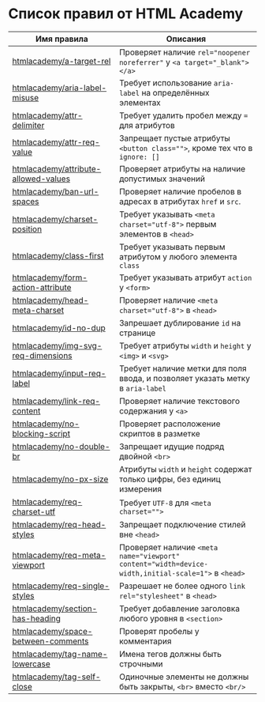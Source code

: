 # Список правил от HTML Academy

| Имя правила                                                                         | Описания                                                                                           |
|-------------------------------------------------------------------------------------|----------------------------------------------------------------------------------------------------|
| [htmlacademy/a-target-rel](../rules/a-target-rel/README.md)                         | Проверяет наличие `rel="noopener noreferrer"` у `<a target="_blank"></a>`                          |
| [htmlacademy/aria-label-misuse](../rules/aria-label-misuse/README.md)               | Требует использование `aria-label` на определённых элементах                                       |
| [htmlacademy/attr-delimiter](../rules/attr-delimiter/README.md)                     | Требует удалить пробел между `=` для атрибутов                                                     |
| [htmlacademy/attr-req-value](../rules/attr-req-value/README.md)                     | Запрещает пустые атрибуты `<button class="">`, кроме тех что в `ignore: []`                        |
| [htmlacademy/attribute-allowed-values](../rules/attribute-allowed-values/README.md) | Проверяет атрибуты на наличие допустимых значений                                                  |
| [htmlacademy/ban-url-spaces](../rules/ban-url-spaces/README.md)                     | Проверяет наличие пробелов в адресах в атрибутах `href` и `src`.                                   |
| [htmlacademy/charset-position](../rules/charset-position/README.md)                 | Требует указывать `<meta charset="utf-8">` первым элементов в `<head>`                             |
| [htmlacademy/class-first](../rules/class-first/README.md)                           | Требует указывать первым атрибутом у любого элемента `class`                                       |
| [htmlacademy/form-action-attribute](../rules/form-action-attribute/README.md)       | Требует указывать атрибут `action` у `<form>`                                                      |
| [htmlacademy/head-meta-charset](../rules/head-meta-charset/README.md)               | Проверяет наличие `<meta charset="utf-8">` в `<head>`                                              |
| [htmlacademy/id-no-dup](../rules/id-no-dup/README.md)                               | Запрешает дублирование `id` на странице                                                            |
| [htmlacademy/img-svg-req-dimensions](../rules/img-svg-req-dimensions/README.md)     | Требует атрибуты `width` и `height` у `<img>` и `<svg>`                                            |
| [htmlacademy/input-req-label](../rules/input-req-label/README.md)                   | Требует наличие метки для поля ввода, и позволяет указать метку в `aria-label`                     |
| [htmlacademy/link-req-content](../rules/link-req-content/README.md)                 | Проверяет наличие текстового содержания у `<a>`                                                    |
| [htmlacademy/no-blocking-script](../rules/no-blocking-script/README.md)             | Проверяет расположение скриптов в разметке                                                         |
| [htmlacademy/no-double-br](../rules/no-double-br/README.md)                         | Запрещает идущие подряд двойной `<br>`                                                             |
| [htmlacademy/no-px-size](../rules/no-px-size/README.md)                             | Атрибуты `width` и `height` содержат только цифры, без единиц измерения                            |
| [htmlacademy/req-charset-utf](../rules/req-charset-utf/README.md)                   | Требует `UTF-8` для `<meta charset="">`                                                            |
| [htmlacademy/req-head-styles](../rules/req-head-styles/README.md)                   | Запрещает подключение стилей вне `<head>`                                                          |
| [htmlacademy/req-meta-viewport](../rules/req-meta-viewport/README.md)               | Проверяет наличие `<meta name="viewport" content="width=device-width,initial-scale=1">` в `<head>` |
| [htmlacademy/req-single-styles](../rules/req-single-styles/README.md)               | Разрешает не более одного `link rel="stylesheet"` в `<head>`                                       |
| [htmlacademy/section-has-heading](../rules/section-has-heading/README.md)           | Требует добавление заголовка любого уровня в `<section>`                                           |
| [htmlacademy/space-between-comments](../rules/space-between-comments/README.md)     | Проверят пробелы у комментария <!-- Это комментарий -->                                            |
| [htmlacademy/tag-name-lowercase](../rules/tag-name-lowercase/README.md)             | Имена тегов должны быть строчными                                                                  |
| [htmlacademy/tag-self-close](../rules/tag-self-close/README.md)                     | Одиночные элементы не должны быть закрыты, `<br>` вместо `<br/>`                                   |
